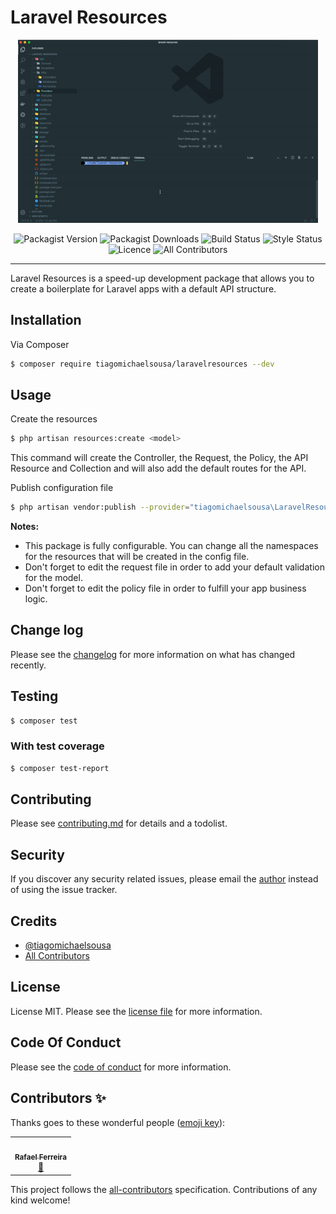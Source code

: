 # Laravel Resources

<p align="center">
    <img src="./docs/demo.gif" alt="Laravel Resources Demo" width="480">
</p>

<p align="center">
    <img src="https://img.shields.io/packagist/v/tiagomichaelsousa/laravelresources.svg?style=flat-square" alt="Packagist Version">
    <img src="https://img.shields.io/packagist/dt/tiagomichaelsousa/laravelresources.svg?style=flat-square" alt="Packagist Downloads">
    <img src="https://img.shields.io/travis/tiagomichaelsousa/laravelresources/master.svg?style=flat-square" alt="Build Status">
    <img src="https://github.styleci.io/repos/236964942/shield" alt="Style Status">
    <img src="https://poser.pugx.org/tiagomichaelsousa/laravelresources/license?format=flat-square" alt="Licence">
    <img src="https://img.shields.io/badge/all_contributors-1-orange.svg?style=flat-square" alt="All Contributors">
</p>

---

Laravel Resources is a speed-up development package that allows you to create a boilerplate for Laravel apps with a default API structure.

## Installation

Via Composer

```bash
$ composer require tiagomichaelsousa/laravelresources --dev
```

## Usage

Create the resources

```bash
$ php artisan resources:create <model>
```

This command will create the Controller, the Request, the Policy, the API Resource and Collection and will also add the default routes for the API.

Publish configuration file

```bash
$ php artisan vendor:publish --provider="tiagomichaelsousa\LaravelResources\LaravelResourcesServiceProvider" --tag="config"
```

**Notes:**

- This package is fully configurable. You can change all the namespaces for the resources that will be created in the config file.
- Don't forget to edit the request file in order to add your default validation for the model.
- Don't forget to edit the policy file in order to fulfill your app business logic.

## Change log

Please see the [changelog](changelog.md) for more information on what has changed recently.

## Testing

```bash
$ composer test
```

### With test coverage

```bash
$ composer test-report
```

## Contributing

Please see [contributing.md](contributing.md) for details and a todolist.

## Security

If you discover any security related issues, please email the [author](mailto:tiagomichaelsousa@gmail.com) instead of using the issue tracker.

## Credits

- [@tiagomichaelsousa][link-author]
- [All Contributors][link-contributors]

## License

License MIT. Please see the [license file](license.md) for more information.

## Code Of Conduct

Please see the [code of conduct](code_of_conduct.md) for more information.

[ico-version]: https://img.shields.io/packagist/v/tiagomichaelsousa/laravelresources.svg?style=flat-square
[ico-downloads]: https://img.shields.io/packagist/dt/tiagomichaelsousa/laravelresources.svg?style=flat-square
[ico-travis]: https://img.shields.io/travis/tiagomichaelsousa/laravelresources/master.svg?style=flat-square
[ico-styleci]: https://github.styleci.io/repos/236964942/shield
[link-packagist]: https://packagist.org/packages/tiagomichaelsousa/laravelresources
[link-downloads]: https://packagist.org/packages/tiagomichaelsousa/laravelresources
[link-travis]: https://travis-ci.org/tiagomichaelsousa/laravelresources
[link-styleci]: https://styleci.io/repos/236964942
[link-author]: https://github.com/tiagomichaelsousa
[link-contributors]: ../../contributors

## Contributors ✨

Thanks goes to these wonderful people ([emoji key](https://allcontributors.org/docs/en/emoji-key)):

<!-- ALL-CONTRIBUTORS-LIST:START - Do not remove or modify this section -->
<!-- prettier-ignore-start -->
<!-- markdownlint-disable -->
<table>
  <tr>
    <td align="center"><a href="http://www.xgeeks.io"><img src="https://avatars1.githubusercontent.com/u/15105462?v=4" width="100px;" alt=""/><br /><sub><b>Rafael Ferreira</b></sub></a><br /><a href="https://github.com/tiagomichaelsousa/LaravelResources/commits?author=RafaelFerreiraTVD" title="Documentation">📖</a></td>
  </tr>
</table>

<!-- markdownlint-enable -->
<!-- prettier-ignore-end -->

<!-- ALL-CONTRIBUTORS-LIST:END -->

This project follows the [all-contributors](https://github.com/all-contributors/all-contributors) specification. Contributions of any kind welcome!
